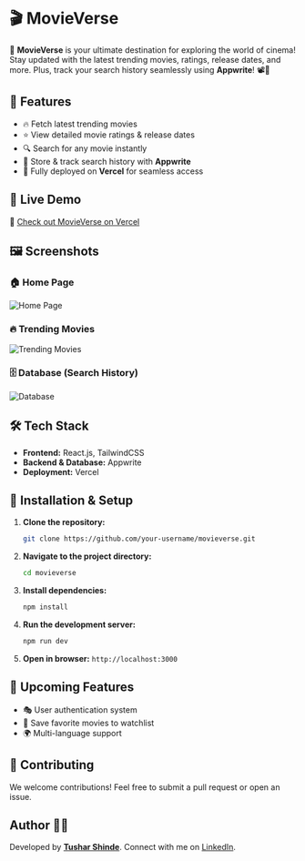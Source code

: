 # 🎬 MovieVerse

🚀 **MovieVerse** is your ultimate destination for exploring the world of cinema! Stay updated with the latest trending movies, ratings, release dates, and more. Plus, track your search history seamlessly using **Appwrite**! 📽️🍿

## 🌟 Features

- 🔥 Fetch latest trending movies
- ⭐ View detailed movie ratings & release dates
- 🔍 Search for any movie instantly
- 📜 Store & track search history with **Appwrite**
- 🚀 Fully deployed on **Vercel** for seamless access

## 🎥 Live Demo

🔗 [Check out MovieVerse on Vercel](https://movie-verse-delta.vercel.app/)

## 🖼️ Screenshots

### 🏠 Home Page
![Home Page](https://github.com/user-attachments/assets/a9912ace-0378-4ddb-bb6f-01bae7b519bf)

### 🔥 Trending Movies
![Trending Movies](https://github.com/user-attachments/assets/5b9251a1-1796-4014-a160-faaadee1a4b0)

### 🗄️ Database (Search History)
![Database](https://github.com/user-attachments/assets/64b37891-e2ea-4035-8784-ed32312c2654)

## 🛠️ Tech Stack

- **Frontend:** React.js, TailwindCSS
- **Backend & Database:** Appwrite
- **Deployment:** Vercel

## 🚀 Installation & Setup

1. **Clone the repository:**
   ```bash
   git clone https://github.com/your-username/movieverse.git
   ```
2. **Navigate to the project directory:**
   ```bash
   cd movieverse
   ```
3. **Install dependencies:**
   ```bash
   npm install
   ```
4. **Run the development server:**
   ```bash
   npm run dev
   ```
5. **Open in browser:** `http://localhost:3000`

## 🎯 Upcoming Features

- 🎭 User authentication system
- 📌 Save favorite movies to watchlist
- 🌍 Multi-language support

## 🤝 Contributing

We welcome contributions! Feel free to submit a pull request or open an issue.

## Author 👨‍💻

Developed by **[Tushar Shinde](https://github.com/Tushar-Shinde31)**. Connect with me on [LinkedIn](https://www.linkedin.com/in/tushar-shinde-262335257/).
